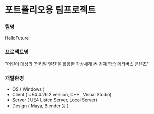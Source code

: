 # 포트폴리오용 팀프로젝트

### 팀명
HelloFuture

### 프로젝트명
"어린이 대상의 ‘언리얼 엔진’을 활용한 가상세계 內 경제 학습 메타버스 콘텐츠"

### 개발환경
* OS ( Windows )
* Client ( UE4 4.26.2 version, C++ , Visual Studio)
* Server ( UE4 Listen Server, Local Server)
* Design ( Maya, Blender 등 )

